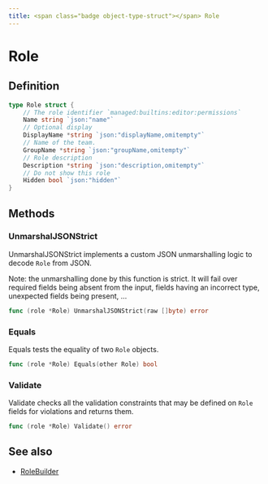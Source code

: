 ```yaml
---
title: <span class="badge object-type-struct"></span> Role
---
```

# <span class="badge object-type-struct"></span> Role

## Definition

```go
type Role struct {
    // The role identifier `managed:builtins:editor:permissions`
    Name string `json:"name"`
    // Optional display
    DisplayName *string `json:"displayName,omitempty"`
    // Name of the team.
    GroupName *string `json:"groupName,omitempty"`
    // Role description
    Description *string `json:"description,omitempty"`
    // Do not show this role
    Hidden bool `json:"hidden"`
}
```
## Methods

### <span class="badge object-method"></span> UnmarshalJSONStrict

UnmarshalJSONStrict implements a custom JSON unmarshalling logic to decode `Role` from JSON.

Note: the unmarshalling done by this function is strict. It will fail over required fields being absent from the input, fields having an incorrect type, unexpected fields being present, …

```go
func (role *Role) UnmarshalJSONStrict(raw []byte) error
```

### <span class="badge object-method"></span> Equals

Equals tests the equality of two `Role` objects.

```go
func (role *Role) Equals(other Role) bool
```

### <span class="badge object-method"></span> Validate

Validate checks all the validation constraints that may be defined on `Role` fields for violations and returns them.

```go
func (role *Role) Validate() error
```

## See also

 * <span class="badge builder"></span> [RoleBuilder](./builder-RoleBuilder.md)
